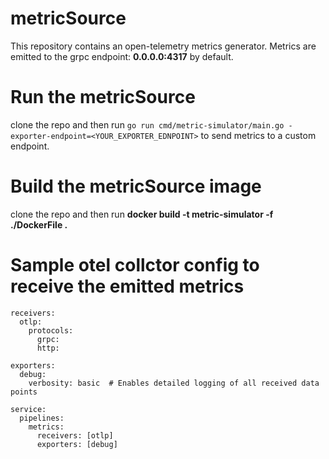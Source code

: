 # metricSource
This repository contains an open-telemetry metrics generator. Metrics are emitted to the grpc endpoint: **0.0.0.0:4317** by default.

# Run the metricSource
clone the repo and then run ```go run cmd/metric-simulator/main.go -exporter-endpoint=<YOUR_EXPORTER_EDNPOINT>``` to send metrics to a custom endpoint.

# Build the metricSource image
clone the repo and then run **docker build -t metric-simulator -f ./DockerFile .**

# Sample otel collctor config to receive the emitted metrics

```
receivers:
  otlp:
    protocols:
      grpc:
      http:

exporters:
  debug:
    verbosity: basic  # Enables detailed logging of all received data points

service:
  pipelines:
    metrics:
      receivers: [otlp]
      exporters: [debug]
```
